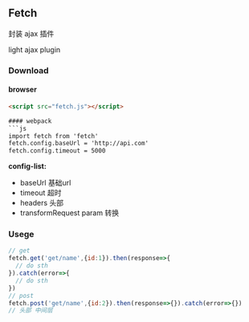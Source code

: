 ## Fetch

封装 ajax 插件

light ajax plugin 

### Download

#### browser
```html
<script src="fetch.js"></script>

#### webpack 
```js
import fetch from 'fetch'
fetch.config.baseUrl = 'http://api.com'
fetch.config.timeout = 5000
```
**config-list:**
- baseUrl 基础url
- timeout 超时
- headers 头部
- transformRequest  param 转换


### Usege

```js
// get
fetch.get('get/name',{id:1}).then(response=>{
  // do sth
}).catch(error=>{
  // do sth
})
// post
fetch.post('get/name',{id:2}).then(response=>{}).catch(error=>{})
// 头部 中间层
```